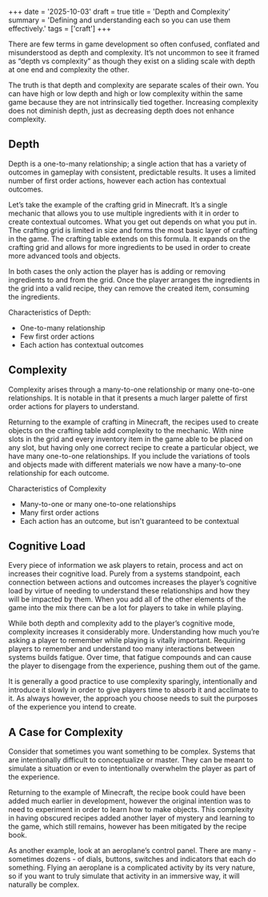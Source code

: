 +++
date = '2025-10-03'
draft = true
title = 'Depth and Complexity'
summary = 'Defining and understanding each so you can use them effectively.'
tags = ['craft']
+++

There are few terms in game development so often confused, conflated and misunderstood as depth and complexity. It’s not uncommon to see it framed as “depth vs complexity” as though they exist on a sliding scale with depth at one end and complexity the other.

The truth is that depth and complexity are separate scales of their own. You can have high or low depth and high or low complexity within the same game because they are not intrinsically tied together. Increasing complexity does not diminish depth, just as decreasing depth does not enhance complexity.

## Depth

Depth is a one-to-many relationship; a single action that has a variety of outcomes in gameplay with consistent, predictable results. It uses a limited number of first order actions, however each action has contextual outcomes. 

Let’s take the example of the crafting grid in Minecraft. It’s a single mechanic that allows you to use multiple ingredients with it in order to create contextual outcomes. What you get out depends on what you put in. The crafting grid is limited in size and forms the most basic layer of crafting in the game. The crafting table extends on this formula. It expands on the crafting grid and allows for more ingredients to be used in order to create more advanced tools and objects. 

In both cases the only action the player has is adding or removing ingredients to and from the grid. Once the player arranges the ingredients in the grid into a valid recipe, they can remove the created item, consuming the ingredients.

Characteristics of Depth:

* One-to-many relationship  
* Few first order actions  
* Each action has contextual outcomes

## Complexity

Complexity arises through a many-to-one relationship or many one-to-one relationships. It is notable in that it presents a much larger palette of first order actions for players to understand.

Returning to the example of crafting in Minecraft, the recipes used to create objects on the crafting table add complexity to the mechanic. With nine slots in the grid and every inventory item in the game able to be placed on any slot, but having only one correct recipe to create a particular object, we have many one-to-one relationships. If you include the variations of tools and objects made with different materials we now have a many-to-one relationship for each outcome.

Characteristics of Complexity

* Many-to-one or many one-to-one relationships  
* Many first order actions  
* Each action has an outcome, but isn't guaranteed to be contextual

## Cognitive Load

Every piece of information we ask players to retain, process and act on increases their cognitive load. Purely from a systems standpoint, each connection between actions and outcomes increases the player’s cognitive load by virtue of needing to understand these relationships and how they will be impacted by them. When you add all of the other elements of the game into the mix there can be a lot for players to take in while playing.

While both depth and complexity add to the player’s cognitive mode, complexity increases it considerably more. Understanding how much you’re asking a player to remember while playing is vitally important. Requiring players to remember and understand too many interactions between systems builds fatigue. Over time, that fatigue compounds and can cause the player to disengage from the experience, pushing them out of the game.

It is generally a good practice to use complexity sparingly, intentionally and introduce it slowly in order to give players time to absorb it and acclimate to it. As always however, the approach you choose needs to suit the purposes of the experience you intend to create.

## A Case for Complexity

Consider that sometimes you want something to be complex. Systems that are intentionally difficult to conceptualize or master. They can be meant to simulate a situation or even to intentionally overwhelm the player as part of the experience. 

Returning to the example of Minecraft, the recipe book could have been added much earlier in development, however the original intention was to need to experiment in order to learn how to make objects. This complexity in having obscured recipes added another layer of mystery and learning to the game, which still remains, however has been mitigated by the recipe book.

As another example, look at an aeroplane’s control panel. There are many \- sometimes dozens \- of dials, buttons, switches and indicators that each do something. Flying an aeroplane is a complicated activity by its very nature, so if you want to truly simulate that activity in an immersive way, it will naturally be complex.